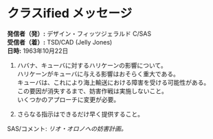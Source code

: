 # クラスified メッセージ

**発信者（発）:** デザイン・フィッツジェラルド C/SAS  
**受信者（着）:** TSD/CAD (Jelly Jones)  
**日時:** 1963年10月22日

1. ハバナ、キューバに対するハリケーンの影響について。  
   ハリケーンがキューバに与える影響はおそらく重大である。  
   キューバは、これにより海上輸送における障害を受ける可能性がある。  
   この要因が消失するまで、妨害作戦は実施しないこと。  
   いくつかのアプローチに変更が必要。

2. さらなる指示はできるだけ早く提供すること。

SAS/コメント: *リオ・オロノへの妨害計画。*